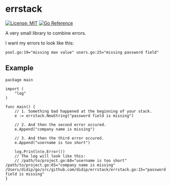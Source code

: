 # errstack

[![License: MIT](https://img.shields.io/badge/License-MIT-yellow.svg)](https://github.com/didip/errstack/blob/main/LICENSE)
[![Go Reference](https://pkg.go.dev/badge/github.com/didip/errstack.svg)](https://pkg.go.dev/github.com/didip/errstack)

A very small library to combine errors.

I want my errors to look like this:

```
pool.go:19="missing max value" users.go:25="missing password field"
```

## Example

```
package main

import (
    "log"
)

func main() {
    // 1. Something bad happened at the beginning of your stack.
    e := errstack.NewString("password field is missing")

    // 2. And then the second error occured.
    e.Append("company name is missing")

    // 3. And then the third error occured.
    e.Append("username is too short")

    log.Println(e.Error())
    // The log will look like this:
    // /path/to/project.go:68="username is too short" /path/to/project.go:65="company name is missing" /Users/didip/go/src/github.com/didip/errstack/errstack.go:15="password field is missing"
}
```